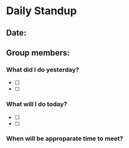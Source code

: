 # Daily Standup
## Date:
## Group members:

### What did I do yesterday?
- [ ] 
- [ ] 

### What will I do today?
- [ ] 
- [ ] 

### When will be approparate time to meet?

